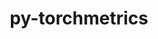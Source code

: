 ---
title: "py-torchmetrics"
layout: cache
categories: [package, develop-2024-12-01]
meta: {"versions": ["1.6.0"], "compilers": ["gcc@=11.4.0", "gcc@=13.2.0"], "oss": ["ubuntu22.04", "ubuntu24.04"], "platforms": ["linux"], "targets": ["aarch64", "neoverse_v1", "x86_64_v3"], "stacks": ["e4s", "e4s-neoverse_v1", "ml-linux-aarch64-cpu", "ml-linux-aarch64-cuda", "ml-linux-x86_64-cpu", "ml-linux-x86_64-cuda", "root"], "num_specs": 18, "num_specs_by_stack": {"e4s-neoverse_v1": 1, "root": 18, "e4s": 1, "ml-linux-aarch64-cpu": 4, "ml-linux-aarch64-cuda": 4, "ml-linux-x86_64-cuda": 4, "ml-linux-x86_64-cpu": 4}}
spec_details: [{"hash": "b2nbaen4m2leltwayitqeoyjhfsj7hif", "compiler": "gcc@=11.4.0", "versions": ["1.6.0"], "os": "ubuntu22.04", "platform": "linux", "target": "neoverse_v1", "variants": ["build_system=python_pip", "~image"], "stacks": ["e4s-neoverse_v1", "root"], "size": "-", "tarball": "https://binaries.spack.io/develop-2024-12-01/build_cache/linux-ubuntu22.04-neoverse_v1/gcc-11.4.0/py-torchmetrics-1.6.0/linux-ubuntu22.04-neoverse_v1-gcc-11.4.0-py-torchmetrics-1.6.0-b2nbaen4m2leltwayitqeoyjhfsj7hif.spack"}, {"hash": "nv4zmus7dqetzt4eok32w3od27afuikp", "compiler": "gcc@=11.4.0", "versions": ["1.6.0"], "os": "ubuntu22.04", "platform": "linux", "target": "x86_64_v3", "variants": ["build_system=python_pip", "~image"], "stacks": ["e4s", "root"], "size": "-", "tarball": "https://binaries.spack.io/develop-2024-12-01/build_cache/linux-ubuntu22.04-x86_64_v3/gcc-11.4.0/py-torchmetrics-1.6.0/linux-ubuntu22.04-x86_64_v3-gcc-11.4.0-py-torchmetrics-1.6.0-nv4zmus7dqetzt4eok32w3od27afuikp.spack"}, {"hash": "eh5awkqpxyzo7nhmv6o56lxjqy2bbu3s", "compiler": "gcc@=13.2.0", "versions": ["1.6.0"], "os": "ubuntu24.04", "platform": "linux", "target": "aarch64", "variants": ["build_system=python_pip", "~image"], "stacks": ["root", "ml-linux-aarch64-cpu"], "size": "-", "tarball": "https://binaries.spack.io/develop-2024-12-01/build_cache/linux-ubuntu24.04-aarch64/gcc-13.2.0/py-torchmetrics-1.6.0/linux-ubuntu24.04-aarch64-gcc-13.2.0-py-torchmetrics-1.6.0-eh5awkqpxyzo7nhmv6o56lxjqy2bbu3s.spack"}, {"hash": "xggrpshykxr344vfdeevw42mpmcmhxlg", "compiler": "gcc@=13.2.0", "versions": ["1.6.0"], "os": "ubuntu24.04", "platform": "linux", "target": "aarch64", "variants": ["build_system=python_pip", "~image"], "stacks": ["root", "ml-linux-aarch64-cuda"], "size": "-", "tarball": "https://binaries.spack.io/develop-2024-12-01/build_cache/linux-ubuntu24.04-aarch64/gcc-13.2.0/py-torchmetrics-1.6.0/linux-ubuntu24.04-aarch64-gcc-13.2.0-py-torchmetrics-1.6.0-xggrpshykxr344vfdeevw42mpmcmhxlg.spack"}, {"hash": "3zgarvrfbz7mlnlzk2nwpbpb5yvwel4g", "compiler": "gcc@=13.2.0", "versions": ["1.6.0"], "os": "ubuntu24.04", "platform": "linux", "target": "aarch64", "variants": ["build_system=python_pip", "~image"], "stacks": ["root", "ml-linux-aarch64-cpu"], "size": "-", "tarball": "https://binaries.spack.io/develop-2024-12-01/build_cache/linux-ubuntu24.04-aarch64/gcc-13.2.0/py-torchmetrics-1.6.0/linux-ubuntu24.04-aarch64-gcc-13.2.0-py-torchmetrics-1.6.0-3zgarvrfbz7mlnlzk2nwpbpb5yvwel4g.spack"}, {"hash": "olzg5vwtyocpn3cwyjxvbyqbuuprwrtw", "compiler": "gcc@=13.2.0", "versions": ["1.6.0"], "os": "ubuntu24.04", "platform": "linux", "target": "aarch64", "variants": ["build_system=python_pip", "~image"], "stacks": ["root", "ml-linux-aarch64-cuda"], "size": "-", "tarball": "https://binaries.spack.io/develop-2024-12-01/build_cache/linux-ubuntu24.04-aarch64/gcc-13.2.0/py-torchmetrics-1.6.0/linux-ubuntu24.04-aarch64-gcc-13.2.0-py-torchmetrics-1.6.0-olzg5vwtyocpn3cwyjxvbyqbuuprwrtw.spack"}, {"hash": "q3dg5nbmky2w42gwhjgbav7h2awozs7o", "compiler": "gcc@=13.2.0", "versions": ["1.6.0"], "os": "ubuntu24.04", "platform": "linux", "target": "aarch64", "variants": ["build_system=python_pip", "~image"], "stacks": ["root", "ml-linux-aarch64-cuda"], "size": "-", "tarball": "https://binaries.spack.io/develop-2024-12-01/build_cache/linux-ubuntu24.04-aarch64/gcc-13.2.0/py-torchmetrics-1.6.0/linux-ubuntu24.04-aarch64-gcc-13.2.0-py-torchmetrics-1.6.0-q3dg5nbmky2w42gwhjgbav7h2awozs7o.spack"}, {"hash": "odmthtdl6no65pjxt3gx6yk7nxd2bw7m", "compiler": "gcc@=13.2.0", "versions": ["1.6.0"], "os": "ubuntu24.04", "platform": "linux", "target": "aarch64", "variants": ["build_system=python_pip", "~image"], "stacks": ["root", "ml-linux-aarch64-cpu"], "size": "-", "tarball": "https://binaries.spack.io/develop-2024-12-01/build_cache/linux-ubuntu24.04-aarch64/gcc-13.2.0/py-torchmetrics-1.6.0/linux-ubuntu24.04-aarch64-gcc-13.2.0-py-torchmetrics-1.6.0-odmthtdl6no65pjxt3gx6yk7nxd2bw7m.spack"}, {"hash": "7mohnkkccodhezurq7h6ocrfb6syv3x2", "compiler": "gcc@=13.2.0", "versions": ["1.6.0"], "os": "ubuntu24.04", "platform": "linux", "target": "aarch64", "variants": ["build_system=python_pip", "~image"], "stacks": ["root", "ml-linux-aarch64-cpu"], "size": "-", "tarball": "https://binaries.spack.io/develop-2024-12-01/build_cache/linux-ubuntu24.04-aarch64/gcc-13.2.0/py-torchmetrics-1.6.0/linux-ubuntu24.04-aarch64-gcc-13.2.0-py-torchmetrics-1.6.0-7mohnkkccodhezurq7h6ocrfb6syv3x2.spack"}, {"hash": "nft2sqboueorhqhci45elzvphzxzozsu", "compiler": "gcc@=13.2.0", "versions": ["1.6.0"], "os": "ubuntu24.04", "platform": "linux", "target": "aarch64", "variants": ["build_system=python_pip", "~image"], "stacks": ["root", "ml-linux-aarch64-cuda"], "size": "-", "tarball": "https://binaries.spack.io/develop-2024-12-01/build_cache/linux-ubuntu24.04-aarch64/gcc-13.2.0/py-torchmetrics-1.6.0/linux-ubuntu24.04-aarch64-gcc-13.2.0-py-torchmetrics-1.6.0-nft2sqboueorhqhci45elzvphzxzozsu.spack"}, {"hash": "rzrqodldumvyn6wbaexdpc2uzx4kotex", "compiler": "gcc@=13.2.0", "versions": ["1.6.0"], "os": "ubuntu24.04", "platform": "linux", "target": "x86_64_v3", "variants": ["build_system=python_pip", "~image"], "stacks": ["ml-linux-x86_64-cuda", "root"], "size": "-", "tarball": "https://binaries.spack.io/develop-2024-12-01/build_cache/linux-ubuntu24.04-x86_64_v3/gcc-13.2.0/py-torchmetrics-1.6.0/linux-ubuntu24.04-x86_64_v3-gcc-13.2.0-py-torchmetrics-1.6.0-rzrqodldumvyn6wbaexdpc2uzx4kotex.spack"}, {"hash": "dhiqgnxyk2bd5vogzqacdwifa7hwed2n", "compiler": "gcc@=13.2.0", "versions": ["1.6.0"], "os": "ubuntu24.04", "platform": "linux", "target": "x86_64_v3", "variants": ["build_system=python_pip", "~image"], "stacks": ["root", "ml-linux-x86_64-cpu"], "size": "-", "tarball": "https://binaries.spack.io/develop-2024-12-01/build_cache/linux-ubuntu24.04-x86_64_v3/gcc-13.2.0/py-torchmetrics-1.6.0/linux-ubuntu24.04-x86_64_v3-gcc-13.2.0-py-torchmetrics-1.6.0-dhiqgnxyk2bd5vogzqacdwifa7hwed2n.spack"}, {"hash": "2obvrebkhbanbgvxwsqpdxftnhnd5xlp", "compiler": "gcc@=13.2.0", "versions": ["1.6.0"], "os": "ubuntu24.04", "platform": "linux", "target": "x86_64_v3", "variants": ["build_system=python_pip", "~image"], "stacks": ["root", "ml-linux-x86_64-cpu"], "size": "-", "tarball": "https://binaries.spack.io/develop-2024-12-01/build_cache/linux-ubuntu24.04-x86_64_v3/gcc-13.2.0/py-torchmetrics-1.6.0/linux-ubuntu24.04-x86_64_v3-gcc-13.2.0-py-torchmetrics-1.6.0-2obvrebkhbanbgvxwsqpdxftnhnd5xlp.spack"}, {"hash": "opa6tzitrjfac32adpcm5qcmvncfcjtw", "compiler": "gcc@=13.2.0", "versions": ["1.6.0"], "os": "ubuntu24.04", "platform": "linux", "target": "x86_64_v3", "variants": ["build_system=python_pip", "~image"], "stacks": ["ml-linux-x86_64-cuda", "root"], "size": "-", "tarball": "https://binaries.spack.io/develop-2024-12-01/build_cache/linux-ubuntu24.04-x86_64_v3/gcc-13.2.0/py-torchmetrics-1.6.0/linux-ubuntu24.04-x86_64_v3-gcc-13.2.0-py-torchmetrics-1.6.0-opa6tzitrjfac32adpcm5qcmvncfcjtw.spack"}, {"hash": "5cn2ii5oubcd2k5zjfxsohap33whv6ws", "compiler": "gcc@=13.2.0", "versions": ["1.6.0"], "os": "ubuntu24.04", "platform": "linux", "target": "x86_64_v3", "variants": ["build_system=python_pip", "~image"], "stacks": ["ml-linux-x86_64-cuda", "root"], "size": "-", "tarball": "https://binaries.spack.io/develop-2024-12-01/build_cache/linux-ubuntu24.04-x86_64_v3/gcc-13.2.0/py-torchmetrics-1.6.0/linux-ubuntu24.04-x86_64_v3-gcc-13.2.0-py-torchmetrics-1.6.0-5cn2ii5oubcd2k5zjfxsohap33whv6ws.spack"}, {"hash": "endpvsxckvttjbsxrig5xd3axzn3csle", "compiler": "gcc@=13.2.0", "versions": ["1.6.0"], "os": "ubuntu24.04", "platform": "linux", "target": "x86_64_v3", "variants": ["build_system=python_pip", "~image"], "stacks": ["root", "ml-linux-x86_64-cpu"], "size": "-", "tarball": "https://binaries.spack.io/develop-2024-12-01/build_cache/linux-ubuntu24.04-x86_64_v3/gcc-13.2.0/py-torchmetrics-1.6.0/linux-ubuntu24.04-x86_64_v3-gcc-13.2.0-py-torchmetrics-1.6.0-endpvsxckvttjbsxrig5xd3axzn3csle.spack"}, {"hash": "re7ksn4zd2zpmj27d6htdol7mv2sbc4b", "compiler": "gcc@=13.2.0", "versions": ["1.6.0"], "os": "ubuntu24.04", "platform": "linux", "target": "x86_64_v3", "variants": ["build_system=python_pip", "~image"], "stacks": ["ml-linux-x86_64-cuda", "root"], "size": "-", "tarball": "https://binaries.spack.io/develop-2024-12-01/build_cache/linux-ubuntu24.04-x86_64_v3/gcc-13.2.0/py-torchmetrics-1.6.0/linux-ubuntu24.04-x86_64_v3-gcc-13.2.0-py-torchmetrics-1.6.0-re7ksn4zd2zpmj27d6htdol7mv2sbc4b.spack"}, {"hash": "zbavoxgibkgzpqhm6jxns2kdmyr4x32x", "compiler": "gcc@=13.2.0", "versions": ["1.6.0"], "os": "ubuntu24.04", "platform": "linux", "target": "x86_64_v3", "variants": ["build_system=python_pip", "~image"], "stacks": ["root", "ml-linux-x86_64-cpu"], "size": "-", "tarball": "https://binaries.spack.io/develop-2024-12-01/build_cache/linux-ubuntu24.04-x86_64_v3/gcc-13.2.0/py-torchmetrics-1.6.0/linux-ubuntu24.04-x86_64_v3-gcc-13.2.0-py-torchmetrics-1.6.0-zbavoxgibkgzpqhm6jxns2kdmyr4x32x.spack"}]
---